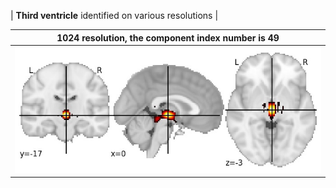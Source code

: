 


| **Third ventricle** identified on various resolutions |

| 1024 resolution, the component index number is 49|  
|:---:|  
| ![Component 1024](../1024/final/49.jpg "From component 1024: Third ventricle") |